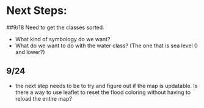 # Next Steps:

##9/18
Need to get the classes sorted.
- What kind of symbology do we want?
- What do we want to do with the water class? (The one that is sea level 0 and lower?)

## 9/24
- the next step needs to be to try and figure out if the map is updatable. Is there a way to use leaflet to reset the flood coloring without having to reload the entire map? 
